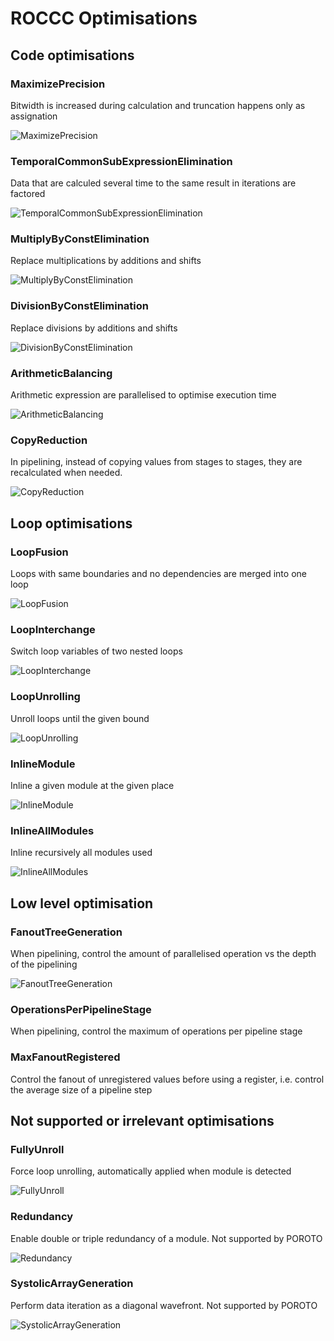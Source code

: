 # ROCCC Optimisations

## Code optimisations

### MaximizePrecision

Bitwidth is increased during calculation and truncation happens only as assignation

![MaximizePrecision](images/MaximizePrecision.png)

### TemporalCommonSubExpressionElimination

Data that are calculed several time to the same result in iterations are factored

![TemporalCommonSubExpressionElimination](images/TemporalCommonSubExpressionElimination.png)

### MultiplyByConstElimination

Replace multiplications by additions and shifts

![MultiplyByConstElimination](images/MultiplyByConstElimination.png)

### DivisionByConstElimination

Replace divisions by additions and shifts

![DivisionByConstElimination](images/DivisionByConstElimination.png)

### ArithmeticBalancing

Arithmetic expression are parallelised to optimise execution time

![ArithmeticBalancing](images/ArithmeticBalancing.png)

### CopyReduction

In pipelining, instead of copying values from stages to stages, they are recalculated when needed.

![CopyReduction](images/CopyReduction.png)

## Loop optimisations

### LoopFusion

Loops with same boundaries and no dependencies are merged into one loop

![LoopFusion](images/LoopFusion.png)

### LoopInterchange

Switch loop variables of two nested loops

![LoopInterchange](images/LoopInterchange.png)

### LoopUnrolling

Unroll loops until the given bound

![LoopUnrolling](images/LoopUnrolling.png)

### InlineModule

Inline a given module at the given place

![InlineModule](images/InlineModule.png)

### InlineAllModules

Inline recursively all modules used

![InlineAllModules](images/InlineAllModules.png)

## Low level optimisation

### FanoutTreeGeneration

When pipelining, control the amount of parallelised operation vs the depth of the pipelining

![FanoutTreeGeneration](images/FanoutTreeGeneration.png)

### OperationsPerPipelineStage

When pipelining, control the maximum of operations per pipeline stage

### MaxFanoutRegistered

Control the fanout of unregistered values before using a register, i.e. control the average size of a pipeline step

## Not supported or irrelevant optimisations

### FullyUnroll

Force loop unrolling, automatically applied when module is detected

![FullyUnroll](images/FullyUnroll.png)

### Redundancy

Enable double or triple redundancy of a module. Not supported by POROTO

![Redundancy](images/Redundancy.png)

### SystolicArrayGeneration

Perform data iteration as a diagonal wavefront. Not supported by POROTO


![SystolicArrayGeneration](images/SystolicArrayGeneration.png)
